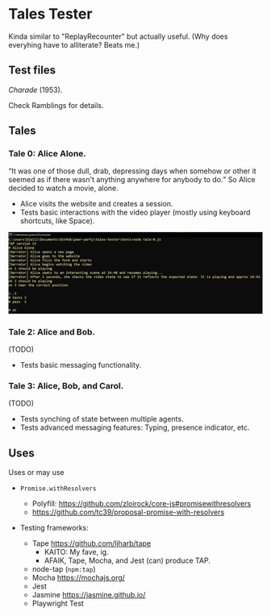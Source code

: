 # Tales Tester

Kinda similar to "ReplayRecounter" but actually useful.
(Why does everyhing have to alliterate? Beats me.)


## Test files

_Charade_ (1953).

Check Ramblings for details.


## Tales

### Tale 0: Alice Alone.

<q class="blunderland narrator">It was one of those dull, drab, depressing days when somehow or other it seemed as if there wasn't anything anywhere for anybody to do.</q>
So Alice decided to watch a movie, alone.

- Alice visits the website and creates a session.
- Tests basic interactions with the video player (mostly using keyboard shortcuts, like Space).

![](./docs/tale-0.png)

### Tale 2: Alice and Bob.

(TODO)

- Tests basic messaging functionality.

### Tale 3: Alice, Bob, and Carol.

(TODO)

- Tests synching of state between multiple agents.
- Tests advanced messaging features: Typing, presence indicator, etc.


## Uses

Uses or may use

- `Promise.withResolvers`
    * Polyfill: https://github.com/zloirock/core-js#promisewithresolvers
    * https://github.com/tc39/proposal-promise-with-resolvers

- Testing frameworks: 
    * Tape https://github.com/ljharb/tape
        + KAITO: My fave, ig.
        + AFAIK, Tape, Mocha, and Jest (can) produce TAP.
    * node-tap (`npm:tap`)
    * Mocha https://mochajs.org/
    * Jest
    * Jasmine https://jasmine.github.io/
    * Playwright Test


[gutenberg-blunderland]: https://www.gutenberg.org/ebooks/28069 "Alice in Blunderland: An Iridescent Dream by John Kendrick Bangs | Project Gutenberg"
